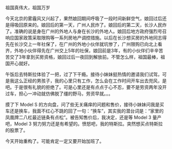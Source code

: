 祖国真伟大，祖国万岁

今天北京的雾霾风又兴起了，果然娘回期间呼吸了一段时间新鲜空气，娘回过后还是得吸回原来的。娘回后的第一天，广州人民炸了。娘回后的第二天，长沙人民炸了。准确的说是身在广州的外地人与身在长沙的外地人。娘回后地方政府强烈号召响应国家政策采取限购等一系列房地产调控措施。以后在长沙想买房的外地同志得先在长沙交上一年社保了，在广州的外地小伙伴就坑惨了，广州限购已向北上看齐，外地小伙伴得先在广州交上5年的社保，娘回前是3年，有的小伙伴们辛辛苦苦交了3年拿到买房资格，娘回过后一夜回到解放前。不管怎么样，祖国最棒，祖国开心就好。

午饭后去特斯拉体验了一把，过了下干瘾。接待小妹妹挺热情的邀请我们试驾，可是我这么正经的男孩子，我的心里只有工作，怎么会在工作时间开车出去兜风，是吧。于是很有礼貌的拒绝了。可是心里还是有点点于心不忍，要不是劳资两年没开过车，担心一冲动就仿佛脱了缰的野马，劳资早就。。。

摸了下 Model S 的方向盘，问了些无关痛痒的问题和售价，接待小妹妹问我是买车还是换车，我面不红心不跳的回了一句：“换车”，其实我的潜台词是：“家里的凤凰牌二八杠最近链条有点松”。被告知售价后，我决定，还是等 Model 3 量产吧，Model 3 努力努力还是有希望的。愤怒吧，我的特斯拉。突然想买点特斯拉的股票了。

今天开始重构了。可能肯定一定又要开始加班了。



